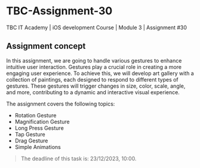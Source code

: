 # TBC-Assignment-30
TBC IT Academy | iOS development Course | Module 3 | Assignment #30

## Assignment concept

In this assignment, we are going to handle various gestures to enhance intuitive user interaction. Gestures play a crucial role in creating a more engaging user experience. To achieve this, we will develop art gallery with a collection of paintings, each designed to respond to different types of gestures. These gestures will trigger changes in size, color, scale, angle, and more, contributing to a dynamic and interactive visual experience.

The assignment covers the following topics: 
* Rotation Gesture
* Magnification Gesture
* Long Press Gesture
* Tap Gesture
* Drag Gesture
* Simple Animations


> The deadline of this task is: 23/12/2023, 10:00. 
